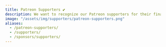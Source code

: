 ```yaml
---
title: Patreon Supporters 💕
description: We want to recognize our Patreon supporters for their financial support.
image: "/assets/img/supporters/patreon-supporters.png"
aliases:
  - /patreon-supporters/
  - /supporters/
  - /sponsors/supporters/
---
```


